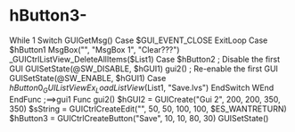 # hButton3-
 While 1         Switch GUIGetMsg()             Case $GUI_EVENT_CLOSE                 ExitLoop             Case $hButton1                 MsgBox("", "MsgBox 1", "Clear???")                 _GUICtrlListView_DeleteAllItems($List1)             Case $hButton2                 ; Disable the first GUI                 GUISetState(@SW_DISABLE, $hGUI1)                 gui2()                 ; Re-enable the first GUI                 GUISetState(@SW_ENABLE, $hGUI1)              Case $hButton0                 _GUIListViewEx_LoadListView($List1, "Save.lvs")          EndSwitch     WEnd EndFunc   ;==>gui1  Func gui2()     $hGUI2 = GUICreate("Gui 2", 200, 200, 350, 350)     $sString = GUICtrlCreateEdit("", 50, 50, 100, 100, $ES_WANTRETURN)     $hButton3 = GUICtrlCreateButton("Save", 10, 10, 80, 30)       GUISetState()
